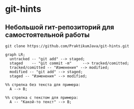 # git-hints

## Небольшой гит-репозиторий для самостоятельной работы

`git clone https://github.com/PraktikumJava/git-hints.git`

```mermaid
graph LR;
  untracked -- "git add" --> staged;
  staged    -- "git commit -m"     --> tracked/comitted;
  tracked/comitted -- "Изменения" --> modified;
  modified -- "git add" --> staged;
  staged -- "Изменения" --> modified;

%% стрелка без текста для примера: 
  A --> B;

%% стрелка с текстом для примера: 
  A -- "Какой-то текст" --> B;  
``` 
